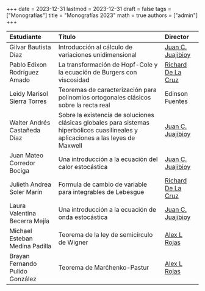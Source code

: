 +++
date      = 2023-12-31
lastmod   = 2023-12-31
draft     = false
tags      = ["Monografías"]
title     = "Monografías 2023"
math      = true
authors = ["admin"]
+++

Estudiante | Título | Director 
:--------- | :---------- | :----------
Gilvar Bautista Díaz| Introducción al cálculo de variaciones unidimensional| [Juan C. Juajibioy](https://matematicas.netlify.app/authors/juajibioy-j/)
Pablo Edixon Rodríguez Amado| La transformación de Hopf-Cole y la ecuación de Burgers con viscosidad| [Richard De La Cruz](https://matematicas.netlify.app/authors/delacruz-r/)
Leidy Marisol Sierra Torres| Teoremas de caracterización para polinomios ortogonales clásicos sobre la recta real| Edinson Fuentes
Walter Andrés Castañeda Díaz| Sobre la existencia de soluciones clásicas globales para sistemas hiperbólicos cuasilineales y aplicaciones a las leyes de Maxwell| [Juan C. Juajibioy](https://matematicas.netlify.app/authors/juajibioy-j/)
Juan Mateo Corredor Bociga| Una introducción a la ecuación del calor estocástica| [Juan C. Juajibioy](https://matematicas.netlify.app/authors/juajibioy-j/)
Julieth Andrea Soler Marín| Formula de cambio de variable para integrables de Lebesgue| [Richard De La Cruz](https://matematicas.netlify.app/authors/delacruz-r/)
Laura Valentina Becerra Mejía| Una introducción a la ecuación de onda estocástica| [Juan C. Juajibioy](https://matematicas.netlify.app/authors/juajibioy-j/)
Michael Esteban Medina Padilla| Teorema de la ley de semicírculo de Wigner| [Alex L Rojas](https://matematicas.netlify.app/authors/rojas-a/)
Brayan Fernando Pulido González| Teorema de Marčhenko-Pastur| [Alex L Rojas](https://matematicas.netlify.app/authors/rojas-a/)
